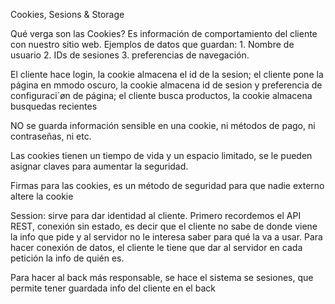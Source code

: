 Cookies, Sesions & Storage

Qué verga son las Cookies? Es información de comportamiento del cliente con nuestro sitio web. Ejemplos de datos que guardan: 1. Nombre de usuario 2. IDs de sesiones 3. preferencias de navegación.

El cliente hace login, la cookie almacena el id de la sesion; el cliente pone la página en mmodo oscuro, la cookie almacena id de sesion y preferencia de configuraci´øn de página; el cliente busca productos, la cookie almacena busquedas recientes

NO se guarda información sensible en una cookie, ni métodos de pago, ni contraseñas, ni etc.

Las cookies tienen un tiempo de vida y un espacio limitado, se le pueden asignar claves para aumentar la seguridad.

Firmas para las cookies, es un método de seguridad para que nadie externo altere la cookie


Session: sirve para dar identidad al cliente. Primero recordemos el API REST, conexión sin estado, es decir que el cliente no sabe de donde viene la info que pide y al servidor no le interesa saber para qué la va a usar. Para hacer conexión de datos, el cliente le tiene que dar al servidor en cada petición la info de quién es.

Para hacer al back más responsable, se hace el sistema se sesiones, que permite tener guardada info del cliente en el back